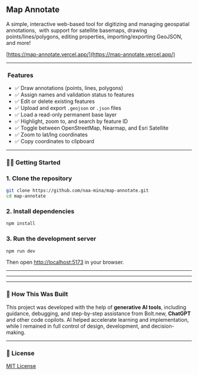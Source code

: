 ## Map Annotate

A simple, interactive web-based tool for digitizing and managing geospatial annotations,  with support for satellite basemaps, drawing points/lines/polygons, editing properties, importing/exporting GeoJSON, and more!

[https://map-annotate.vercel.app/](https://map-annotate.vercel.app/)

---

###  Features

* ✅ Draw annotations (points, lines, polygons)
* ✅ Assign names and validation status to features
* ✅ Edit or delete existing features
* ✅ Upload and export `.geojson` or `.json` files
* ✅ Load a read-only permanent base layer
* ✅ Highlight, zoom to, and search by feature ID
* ✅ Toggle between OpenStreetMap, Nearmap, and Esri Satellite
* ✅ Zoom to lat/lng coordinates
* ✅ Copy coordinates to clipboard 

---

### 🧑‍💻 Getting Started

### 1. Clone the repository

```bash
git clone https://github.com/naa-mina/map-annotate.git
cd map-annotate
```

### 2. Install dependencies

```bash
npm install
```

### 3. Run the development server

```bash
npm run dev
```

Then open [http://localhost:5173](http://localhost:5173) in your browser.

---

---

---

### 🤖 How This Was Built

This project was developed with the help of **generative AI tools**, including guidance, debugging, and step-by-step assistance from Bolt.new, **ChatGPT** and other code copilots. AI helped accelerate learning and implementation, while I remained in full control of design, development, and decision-making.

---

### 📄 License

[MIT License](LICENSE)
